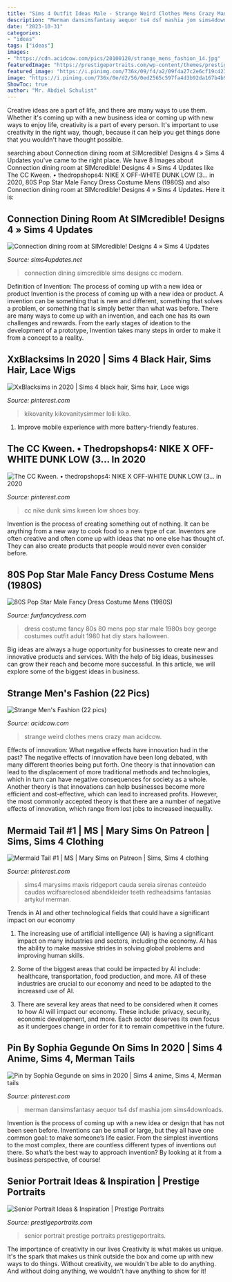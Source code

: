 ```yaml
---
title: "Sims 4 Outfit Ideas Male - Strange Weird Clothes Mens Crazy Man Acidcow"
description: "Merman dansimsfantasy aequor ts4 dsf mashia jom sims4downloads"
date: "2023-10-31"
categories:
- "ideas"
tags: ["ideas"]
images:
- "https://cdn.acidcow.com/pics/20100120/strange_mens_fashion_14.jpg"
featuredImage: "https://prestigeportraits.com/wp-content/themes/prestige/assets/build/images/galleries/gallery-2/gallery-image-5.jpg"
featured_image: "https://i.pinimg.com/736x/09/f4/a2/09f4a27c2e6cf19c423865473adfdd46.jpg"
image: "https://i.pinimg.com/736x/0e/d2/56/0ed2565c597fa4d3b92da167b4b947ef.jpg"
ShowToc: true
author: "Mr. Abdiel Schulist"
---
```



Creative ideas are a part of life, and there are many ways to use them. Whether it's coming up with a new business idea or coming up with new ways to enjoy life, creativity is a part of every person. It's important to use creativity in the right way, though, because it can help you get things done that you wouldn't have thought possible.

	

		
searching about Connection dining room at SIMcredible! Designs 4 » Sims 4 Updates you've came to the right place. We have 8 Images about Connection dining room at SIMcredible! Designs 4 » Sims 4 Updates like The CC Kween. • thedropshops4: NIKE X OFF-WHITE DUNK LOW (3... in 2020, 80S Pop Star Male Fancy Dress Costume Mens (1980S) and also Connection dining room at SIMcredible! Designs 4 » Sims 4 Updates. Here it is:
		
    
## Connection Dining Room At SIMcredible! Designs 4 » Sims 4 Updates

<img loading=lazy src="http://sims4updates.net/wp-content/uploads/2017/06/7213.jpg" onerror="this.onerror=null;this.src='https://tse4.mm.bing.net/th?id=OIP.K6IB7EtOvjvUkwYPqYKXIwHaFP&amp;pid=15.1';" alt="Connection dining room at SIMcredible! Designs 4 » Sims 4 Updates">

_Source: sims4updates.net_

>connection dining simcredible sims designs cc modern. 

	

Definition of Invention: The process of coming up with a new idea or product
Invention is the process of coming up with a new idea or product. A invention can be something that is new and different, something that solves a problem, or something that is simply better than what was before. There are many ways to come up with an invention, and each one has its own challenges and rewards. From the early stages of ideation to the development of a prototype, Invention takes many steps in order to make it from a concept to a reality.

    
## XxBlacksims In 2020 | Sims 4 Black Hair, Sims Hair, Lace Wigs

<img loading=lazy src="https://i.pinimg.com/736x/09/f4/a2/09f4a27c2e6cf19c423865473adfdd46.jpg" onerror="this.onerror=null;this.src='https://tse4.mm.bing.net/th?id=OIP.TMSO7yhmixX1KHsAeyBzVQHaEa&amp;pid=15.1';" alt="XxBlacksims in 2020 | Sims 4 black hair, Sims hair, Lace wigs">

_Source: pinterest.com_

>kikovanity kikovanitysimmer lolli kiko. 

	

1. Improve mobile experience with more battery-friendly features.

    
## The CC Kween. • Thedropshops4: NIKE X OFF-WHITE DUNK LOW (3... In 2020

<img loading=lazy src="https://i.pinimg.com/736x/0e/d2/56/0ed2565c597fa4d3b92da167b4b947ef.jpg" onerror="this.onerror=null;this.src='https://tse2.mm.bing.net/th?id=OIP.0ai_SOb4Av5vAYV1Ipa9SQHaFM&amp;pid=15.1';" alt="The CC Kween. • thedropshops4: NIKE X OFF-WHITE DUNK LOW (3... in 2020">

_Source: pinterest.com_

>cc nike dunk sims kween low shoes boy. 

	

Invention is the process of creating something out of nothing. It can be anything from a new way to cook food to a new type of car. Inventors are often creative and often come up with ideas that no one else has thought of. They can also create products that people would never even consider before.

    
## 80S Pop Star Male Fancy Dress Costume Mens (1980S)

<img loading=lazy src="https://www.funfancydress.com/media/catalog/product/cache/1/image/1200x/040ec09b1e35df139433887a97daa66f/F/U/FUN2395.jpg" onerror="this.onerror=null;this.src='https://tse2.mm.bing.net/th?id=OIP.MbKeYkk1zRGlUrPfY1g0MgHaPf&amp;pid=15.1';" alt="80S Pop Star Male Fancy Dress Costume Mens (1980S)">

_Source: funfancydress.com_

>dress costume fancy 80s 80 mens pop star male 1980s boy george costumes outfit adult 1980 hat diy stars halloween. 

	

Big ideas are always a huge opportunity for businesses to create new and innovative products and services. With the help of big ideas, businesses can grow their reach and become more successful. In this article, we will explore some of the biggest ideas in business.

    
## Strange Men&#039;s Fashion (22 Pics)

<img loading=lazy src="https://cdn.acidcow.com/pics/20100120/strange_mens_fashion_14.jpg" onerror="this.onerror=null;this.src='https://tse2.mm.bing.net/th?id=OIP.OybZBMe_vvHnusxECSHkQwHaLS&amp;pid=15.1';" alt="Strange Men&#039;s Fashion (22 pics)">

_Source: acidcow.com_

>strange weird clothes mens crazy man acidcow. 

	

Effects of innovation: What negative effects have innovation had in the past?
The negative effects of innovation have been long debated, with many different theories being put forth. One theory is that innovation can lead to the displacement of more traditional methods and technologies, which in turn can have negative consequences for society as a whole. Another theory is that innovations can help businesses become more efficient and cost-effective, which can lead to increased profits. However, the most commonly accepted theory is that there are a number of negative effects of innovation, which range from lost jobs to increased inequality.

    
## Mermaid Tail #1 | MS | Mary Sims On Patreon | Sims, Sims 4 Clothing

<img loading=lazy src="https://i.pinimg.com/736x/ea/4f/41/ea4f41e719b90d0970557802b000fe5f.jpg" onerror="this.onerror=null;this.src='https://tse1.mm.bing.net/th?id=OIP.3OrZNKBlTjQEMccJkTsVkQHaKM&amp;pid=15.1';" alt="Mermaid Tail #1 | MS | Mary Sims on Patreon | Sims, Sims 4 clothing">

_Source: pinterest.com_

>sims4 marysims maxis ridgeport cauda sereia sirenas conteúdo caudas wcifsareclosed abendkleider teeth redheadsims fantasias artykuł merman. 

	

Trends in AI and other technological fields that could have a significant impact on our economy
1. The increasing use of artificial intelligence (AI) is having a significant impact on many industries and sectors, including the economy. AI has the ability to make massive strides in solving global problems and improving human skills.
2. Some of the biggest areas that could be impacted by AI include: healthcare, transportation, food production, and more. All of these industries are crucial to our economy and need to be adapted to the increased use of AI.

3. There are several key areas that need to be considered when it comes to how AI will impact our economy. These include: privacy, security, economic development, and more. Each sector deserves its own focus as it undergoes change in order for it to remain competitive in the future.


    
## Pin By Sophia Gegunde On Sims In 2020 | Sims 4 Anime, Sims 4, Merman Tails

<img loading=lazy src="https://i.pinimg.com/736x/51/df/b0/51dfb001c33dae6a8fe2f2f3def26f2b.jpg" onerror="this.onerror=null;this.src='https://tse3.mm.bing.net/th?id=OIP.70Rt39RxDe9JLiNqJBkJGgHaFj&amp;pid=15.1';" alt="Pin by Sophia Gegunde on sims in 2020 | Sims 4 anime, Sims 4, Merman tails">

_Source: pinterest.com_

>merman dansimsfantasy aequor ts4 dsf mashia jom sims4downloads. 

	

Invention is the process of coming up with a new idea or design that has not been seen before. Inventions can be small or large, but they all have one common goal: to make someone’s life easier. From the simplest inventions to the most complex, there are countless different types of inventions out there. So what’s the best way to approach invention? By looking at it from a business perspective, of course!

    
## Senior Portrait Ideas &amp; Inspiration | Prestige Portraits

<img loading=lazy src="https://prestigeportraits.com/wp-content/themes/prestige/assets/build/images/galleries/gallery-2/gallery-image-5.jpg" onerror="this.onerror=null;this.src='https://tse2.mm.bing.net/th?id=OIP.821f5QoOCO9wp97j2fdPIgHaLG&amp;pid=15.1';" alt="Senior Portrait Ideas &amp; Inspiration | Prestige Portraits">

_Source: prestigeportraits.com_

>senior portrait prestige portraits prestigeportraits. 

	

The importance of creativity in our lives
Creativity is what makes us unique. It's the spark that makes us think outside the box and come up with new ways to do things. Without creativity, we wouldn't be able to do anything. And without doing anything, we wouldn't have anything to show for it!

